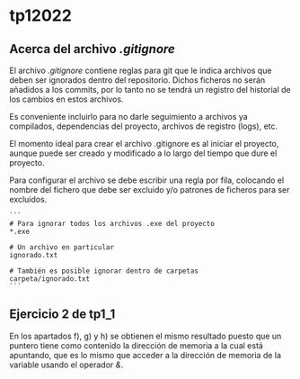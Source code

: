 # tp12022

## Acerca del archivo **_.gitignore_**
El archivo _.gitignore_ contiene reglas para git que le indica archivos que deben ser ignorados dentro del repositorio. Dichos ficheros no serán añadidos a los commits, por lo tanto no se tendrá un registro del historial de los cambios en estos archivos.

Es conveniente incluirlo para no darle seguimiento a archivos ya compilados, dependencias del proyecto, archivos de registro (logs), etc.

El momento ideal para crear el archivo .gitignore es al iniciar el proyecto, aunque puede ser creado y modificado a lo largo del tiempo que dure el proyecto.

Para configurar el archivo se debe escribir una regla por fila, colocando el nombre del fichero que debe ser excluido y/o patrones de ficheros para ser excluidos.

    ```
    # Para ignorar todos los archivos .exe del proyecto
    *.exe
    
    # Un archivo en particular
    ignorado.txt
    
    # También es posible ignorar dentro de carpetas
    carpeta/ignorado.txt
    ```

## Ejercicio 2 de tp1_1
En los apartados f), g) y h) se obtienen el mismo resultado puesto que un puntero tiene como contenido la dirección de memoria a la cual está apuntando, que es lo mismo que acceder a la dirección de memoria de la variable usando el operador _&_.
